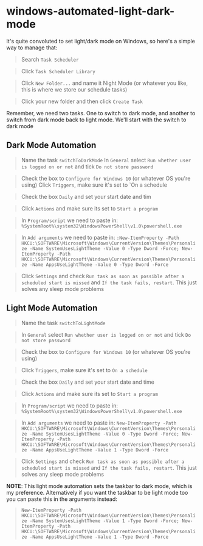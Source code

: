 # windows-automated-light-dark-mode

It's quite convoluted to set light/dark mode on Windows, so here's a simple way to manage that:

> Search `Task Scheduler`

> Click `Task Scheduler Library`

> Click `New Folder...` and name it Night Mode (or whatever you like, this is where we store our schedule tasks)

> Click your new folder and then click `Create Task`

Remember, we need two tasks. One to switch to dark mode, and another to switch from dark mode back to light mode. We'll start with the switch to dark mode

## Dark Mode Automation

> Name the task `switchToDarkMode`
> In `General` select `Run whether user is logged on or not` and tick `Do not store password`

> Check the box to `Configure for Windows 10` (or whatever OS you're using)
> Click `Triggers`, make sure it's set to `On a schedule

> Check the box `Daily` and set your start date and tim

> Click `Actions` and make sure its set to `Start a program`

> In `Program/script` we need to paste in: `%SystemRoot%\system32\WindowsPowerShell\v1.0\powershell.exe`

> In `Add arguments` we need to paste in: `:New-ItemProperty -Path HKCU:\SOFTWARE\Microsoft\Windows\CurrentVersion\Themes\Personalize -Name SystemUsesLightTheme -Value 0 -Type Dword -Force; New-ItemProperty -Path HKCU:\SOFTWARE\Microsoft\Windows\CurrentVersion\Themes\Personalize -Name AppsUseLightTheme -Value 0 -Type Dword -Force`

> Click `Settings` and check `Run task as soon as possible after a scheduled start is missed` and `If the task fails, restart`. This just solves any sleep mode problems

## Light Mode Automation

> Name the task `switchToLightMode`

> In `General` select `Run whether user is logged on or not` and tick `Do not store password`

> Check the box to `Configure for Windows 10` (or whatever OS you're using)

> Click `Triggers`, make sure it's set to `On a schedule`

> Check the box `Daily` and set your start date and time

> Click `Actions` and make sure its set to `Start a program`

> In `Program/script` we need to paste in: `%SystemRoot%\system32\WindowsPowerShell\v1.0\powershell.exe`

> In `Add arguments` we need to paste in: `New-ItemProperty -Path HKCU:\SOFTWARE\Microsoft\Windows\CurrentVersion\Themes\Personalize -Name SystemUsesLightTheme -Value 0 -Type Dword -Force; New-ItemProperty -Path HKCU:\SOFTWARE\Microsoft\Windows\CurrentVersion\Themes\Personalize -Name AppsUseLightTheme -Value 1 -Type Dword -Force`

> Click `Settings` and check `Run task as soon as possible after a scheduled start is missed` and `If the task fails, restart`. This just solves any sleep mode problems

**NOTE**: This light mode automation sets the taskbar to dark mode, which is my preference. Alternatively if you want the taskbar to be light mode too you can paste this in the arguments instead:

> `New-ItemProperty -Path HKCU:\SOFTWARE\Microsoft\Windows\CurrentVersion\Themes\Personalize -Name SystemUsesLightTheme -Value 1 -Type Dword -Force; New-ItemProperty -Path HKCU:\SOFTWARE\Microsoft\Windows\CurrentVersion\Themes\Personalize -Name AppsUseLightTheme -Value 1 -Type Dword -Force`
